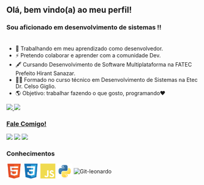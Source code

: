 
## Olá, bem vindo(a) ao meu perfil!

###  Sou aficionado em desenvolvimento de sistemas !!<br><br>

- 🌱 Trabalhando em meu aprendizado como desenvolvedor.
- ⚡ Pretendo colaborar e aprender com a comunidade Dev.
- 🖋️ Cursando Desenvolvimento de Software Multiplataforma na FATEC Prefeito Hirant Sanazar.
- 👨‍🎓 Formado no curso técnico em Desenvolvimento de Sistemas na Etec Dr. Celso Giglio.
- 🌎 Objetivo: trabalhar fazendo o que gosto, programando❤

<a href="https://github.com/LeonardoSaes">
<img height="160em" src="https://github-readme-stats.vercel.app/api?username=LeonardoSaes&show_icons=true&theme=tokyonight&include_all_commits=true&count_private=true"/>
<img height="160em" src="https://github-readme-stats.vercel.app/api/top-langs/?username=LeonardoSaes&layout=compact&langs_count=16&theme=tokyonight"/><br>


  ### Fale Comigo!
<div>
  
  <a href="https://www.instagram.com/leo_saess/" target="_blank"><img src="https://img.shields.io/badge/-Instagram-%23E4405F?style=for-the-badge&logo=instagram&logoColor=white"></a>
  <a href="https://www.linkedin.com/in/leonardo-saes-97b21620a/" target="_blank"><img src="https://img.shields.io/badge/LinkedIn-0077B5?style=for-the-badge&logo=linkedin&logoColor=white"></a>
  <a href ="https://api.whatsapp.com/send?phone=5511959862626"><img src="https://img.shields.io/badge/WhatsApp-25D366?style=for-the-badge&logo=whatsapp&logoColor=white" target="_blank"></a>
 
</div>

  
  ### Conhecimentos
  <div>
    
 <img align="center" alt="HTML-leonardo" height="40" width="40" src="https://raw.githubusercontent.com/devicons/devicon/master/icons/html5/html5-original.svg">
 <img align="center" alt="Css-leonardo" height="40" width="40" src="https://raw.githubusercontent.com/devicons/devicon/master/icons/css3/css3-original.svg">
 <img align="center" alt="JS-leonardo" height="40" width="40" src="https://raw.githubusercontent.com/devicons/devicon/master/icons/javascript/javascript-plain.svg"> 
 <img align="center" alt="Python-leonardo" height="40" width="40" src="https://raw.githubusercontent.com/devicons/devicon/master/icons/python/python-original.svg">
 <img align="center" alt="Git-leonardo" height="40" width="40" src="https://cdn.jsdelivr.net/gh/devicons/devicon/icons/git/git-original.svg">
    
    
  </div>
  
